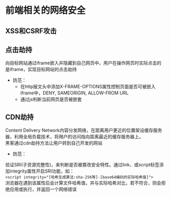 # 前端相关的网络安全

## XSS和CSRF攻击

## 点击劫持

向目标网站通过iframe嵌入并隐藏到自己网页中，用户在操作网页时实际点击的是iframe，实现目标网站的点击劫持

- 防范：
  - 在http报文头中添加X-FRAME-OPTIONS属性控制页面是否可被嵌入iframe中，DENY, SAMEORIGIN, ALLOW-FROM URL
  - 通过js判断当前网页是否被嵌套

## CDN劫持

Content Delivery Network内容分发网络，在距离用户更近的位置架设缓存服务器，利用全局负载技术，将用户的访问指向距离最近的缓存服务器上。  
黑客通过cdn劫持方法让用户转到自己开发的网站  

- 防范：

验证SRI(子资源完整性)，来判断是否被篡改安全特性。通过link、或script标签添加integrity属性开启SRI功能，如：  
`<script integrity="[哈希生成算法:sha-256等]-[base64编码的实际哈希值]">`  
浏览器在遇到该属性后会计算文件哈希值，并与实际哈希对比，若不符合，则会拒绝应用或执行，并返回一个网络错误
